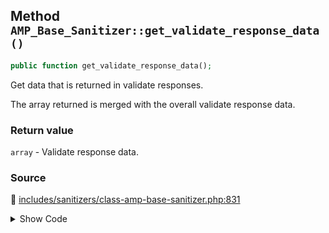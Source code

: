 ## Method `AMP_Base_Sanitizer::get_validate_response_data()`

```php
public function get_validate_response_data();
```

Get data that is returned in validate responses.

The array returned is merged with the overall validate response data.

### Return value

`array` - Validate response data.

### Source

:link: [includes/sanitizers/class-amp-base-sanitizer.php:831](/includes/sanitizers/class-amp-base-sanitizer.php#L831-L833)

<details>
<summary>Show Code</summary>

```php
public function get_validate_response_data() {
	return [];
}
```

</details>
